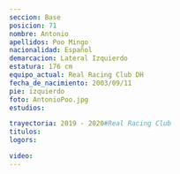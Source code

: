 ```yaml
---
seccion: Base
posicion: 71
nombre: Antonio
apellidos: Poo Mingo
nacionalidad: Español
demarcacion: Lateral Izquierdo
estatura: 176 cm
equipo_actual: Real Racing Club DH
fecha_de_nacimiento: 2003/09/11
pie: izquierdo
foto: AntonioPoo.jpg
estudios:

trayectoria: 2019 - 2020#Real Racing Club
titulos:
logors:

video:
---
```

